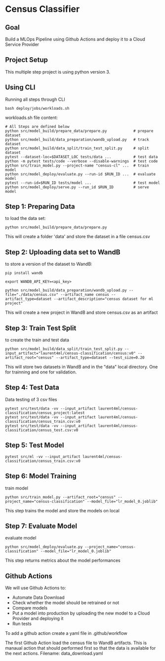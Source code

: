 # Census Classifier

## Goal
Build a MLOps Pipeline using Github Actions and deploy it to a Cloud Service Provider

## Project Setup
This multiple step project is using python version 3.

## Using CLI
Running all steps through CLI
```
bash deploy/jobs/workloads.sh
```
workloads.sh file content:
```
# All Steps are defined below
python src/model_build/prepare_data/prepare.py            # prepare dataset
python src/model_build/data_preparation/wandb_upload.py   # track dataset
python src/model_build/data_split/train_test_split.py     # split dataset
pytest --dataset-loc=$DATASET_LOC tests/data ...          # test data
python -m pytest tests/code --verbose --disable-warnings  # test code
python src/train_model.py --project-name "census-cl" ...  # train model
python src/model_deploy/evaluate.py --run-id $RUN_ID ...  # evaluate model
pytest --run-id=$RUN_ID tests/model ...                   # test model
python src/model_deploy/serve.py --run_id $RUN_ID         # serve model
```

## Step 1: Preparing Data
to load the data set:
```
python src/model_build/prepare_data/prepare.py
```

This will create a folder 'data' and store the dataset in a file census.csv

## Step 2: Uploading data set to WandB
to store a version of the dataset to WandB:
```
pip install wandb

export WANDB_API_KEY=<api_key>

python src/model_build/data_preparation/wandb_upload.py --file="./data/census.csv" --artifact_name census --artifact_type=dataset --artifact_description="census dataset for ml project"
```

This will create a new project in WandB and store census.csv as an artifact

## Step 3: Train Test Split
to create the train and test data
```
python src/model_build/data_split/train_test_split.py --input_artifact="laurent4ml/census-classification/census:v0" --artifact_root="census" --artifact_type=dataset --test_size=0.20
```

This will store two datasets in WandB and in the "data" local directory. One for trainning and one for validation.

## Step 4: Test Data
Data testing of 3 csv files
```
pytest src/test/data -vv --input_artifact laurent4ml/census-classification/census_project:latest
pytest src/test/data -vv --input_artifact laurent4ml/census-classification/census_train.csv:v0
pytest src/test/data -vv --input_artifact laurent4ml/census-classification/census_test.csv:v0
```

## Step 5: Test Model
```
pytest src/ml -vv --input_artifact laurent4ml/census-classification/census_train.csv:v0
```

## Step 6: Model Training
train model
```
python src/train_model.py --artifact_root="census" --project_name="census-classification" --model_file="lr_model_0.joblib"
```
This step trains the model and store the models on local

## Step 7: Evaluate Model
evaluate model
```
python src/model_deploy/evaluate.py --project_name="census-classification" --model_file="lr_model_0.joblib"
```
This step returns metrics about the model performances

## Github Actions

We will use Github Actions to:
- Automate Data Download
- Check whether the model should be retrained or not
- Compare models
- Put a model into production by uploading the new model to a Cloud Provider and deploying it
- Run tests

To add a github action create a yaml file in .github/workflow

The first Github Action load the census file to WandB artifacts. This is manaual action that should performed first so that the data is available for the next actions.
Filename: data_download.yaml
